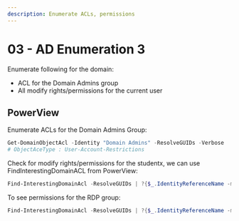 ```yaml
---
description: Enumerate ACLs, permissions
---
```


# 03 - AD Enumeration 3

Enumerate following for the domain:

* ACL for the Domain Admins group
* All modify rights/permissions for the current user

## PowerView

Enumerate ACLs for the Domain Admins Group:

```powershell
Get-DomainObjectAcl -Identity "Domain Admins" -ResolveGUIDs -Verbose
# ObjectAceType : User-Account-Restrictions
```

Check for modify rights/permissions for the studentx, we can use FindInterestingDomainACL from PowerView:

```powershell
Find-InterestingDomainAcl -ResolveGUIDs | ?{$_.IdentityReferenceName -match "<student name>"}
```

To see permissions for the RDP group:

```powershell
Find-InterestingDomainAcl -ResolveGUIDs | ?{$_.IdentityReferenceName -match "RDPUsers"}
```

